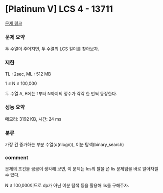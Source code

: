 # [Platinum V] LCS 4 - 13711

[문제 링크](https://www.acmicpc.net/problem/13711)

### 문제 요약

<p>두 수열이 주어지면, 두 수열의 LCS 길이를 찾아보자.</p>

### 제한

TL : 2sec, ML : 512 MB

1 ≤ N ≤ 100,000

두 수열 A, B에는 1부터 N까지의 정수가 각각 한 번씩 등장한다.

### 성능 요약

메모리: 3192 KB, 시간: 24 ms

### 분류

가장 긴 증가하는 부분 수열(o(nlogn)), 이분 탐색(binary_search)


### comment

문제의 조건을 곰곰이 생각해 보면, 이 문제는 lcs의 탈을 쓴 lis 문제임을 바로 알아차릴 수 있다.

N ≤ 100,000이므로 dp가 아닌 이분 탐색 등을 활용해 lis를 구해주자.
